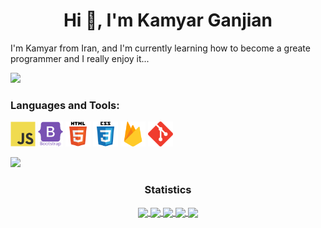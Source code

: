 <h1 align="center">Hi 👋, I'm Kamyar Ganjian</h1>
<p>I'm Kamyar from Iran, and I'm currently learning how to become a greate programmer and I really enjoy it...</p>
<div> <a href="https://github.com/KamyarGanjian" target="_blank"><img src="https://img.shields.io/badge/GitHub-100000?style=for-the-badge&logo=github&logoColor=white" target="_blank"></a>
</div><h3 align="left">Languages and Tools:</h3>
<p align="left">
<img src="https://raw.githubusercontent.com/teamedwardforever/Readme-Generator/71f25dd8b98329b168142a6b782a107b75eab178/svg/Skills/Languages/javascript-original.svg" alt="Javascript" width="40" height="40"/>
<img src="https://raw.githubusercontent.com/teamedwardforever/Readme-Generator/71f25dd8b98329b168142a6b782a107b75eab178/svg/Skills/Frontend/bootstrap-plain-wordmark.svg" alt="Bootstrap" width="40" height="40"/>
<img src="https://raw.githubusercontent.com/teamedwardforever/Readme-Generator/71f25dd8b98329b168142a6b782a107b75eab178/svg/Skills/Frontend/html5-original-wordmark.svg" alt="HTML" width="40" height="40"/>
<img src="https://raw.githubusercontent.com/teamedwardforever/Readme-Generator/71f25dd8b98329b168142a6b782a107b75eab178/svg/Skills/Frontend/css3-original-wordmark.svg" alt="Css" width="40" height="40"/>
<img src="https://raw.githubusercontent.com/teamedwardforever/Readme-Generator/71f25dd8b98329b168142a6b782a107b75eab178/svg/Skills/BackendService/firebase-icon.svg" alt="Firebase" width="40" height="40"/>
<img src="https://raw.githubusercontent.com/teamedwardforever/Readme-Generator/71f25dd8b98329b168142a6b782a107b75eab178/svg/Skills/Other/git-scm-icon.svg" alt="Git" width="40" height="40"/>
</p>

<img src="https://user-images.githubusercontent.com/73097560/115834477-dbab4500-a447-11eb-908a-139a6edaec5c.gif"><h3 align="center">Statistics</h3>
<div align="center">
<a href="https://github.com/KamyarGanjian">
<img align="center" src="http://github-profile-summary-cards.vercel.app/api/cards/stats?username=KamyarGanjian&theme=2077" height="180em" />
<img align="center" src="http://github-profile-summary-cards.vercel.app/api/cards/most-commit-language?username=KamyarGanjian&theme=2077" height="180em" />
<img align="center" src="http://github-profile-summary-cards.vercel.app/api/cards/repos-per-language?username=KamyarGanjian&theme=2077" height="180em" />
<img align="center" src="http://github-profile-summary-cards.vercel.app/api/cards/productive-time?username=KamyarGanjian&theme=2077" height="180em" />
<img align="center" src="http://github-profile-summary-cards.vercel.app/api/cards/profile-details?username=KamyarGanjian&theme=2077" height="180em" />
</div>

